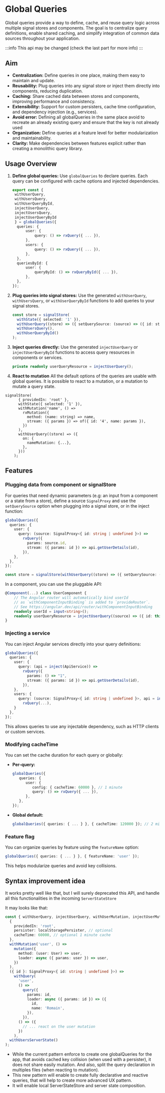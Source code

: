 # Global Queries

Global queries provide a way to define, cache, and reuse query logic across multiple signal stores and components. The goal is to centralize query definitions, enable shared caching, and simplify integration of common data sources throughout your application.

:::info
This api may be changed (check the last part for more info)
:::

## Aim

- **Centralization:** Define queries in one place, making them easy to maintain and update.
- **Reusability:** Plug queries into any signal store or inject them directly into components, reducing duplication.
- **Caching:** Share cached data between stores and components, improving performance and consistency.
- **Extensibility:** Support for custom persisters, cache time configuration, and dependency injection (e.g., services).
- **Avoid error:** Defining all globalQueries in the same place avoid to recreate an already existing query and ensure that the key is not already used
- **Organization:** Define queries at a feature level for better modularization and maintainability.
- **Clarity:** Make dependencies between features explicit rather than creating a monolithic query library.

## Usage Overview

1. **Define global queries:**
   Use `globalQueries` to declare queries. Each query can be configured with cache options and injected dependencies.

   ```typescript
   export const {
    withUserQuery,
    withUsersQuery,
    withUserQueryById,
    injectUserQuery,
    injectUsersQuery,
    injectUserQueryById
    } = globalQueries({
   	 queries: {
   		 user: {
   			 query: () => rxQuery({ ... }),
   		 },
   		 users: {
   			 query: () => rxQuery({ ... }),
   		 },
   	 },
   	 queriesById: {
   		 user: {
   			 queryById: () => rxQueryById({ ... }),
   		 },
   	 },
   });
   ```

2. **Plug queries into signal stores:**
   Use the generated `withUserQuery`, `withUsersQuery`, or `withUserQueryById` functions to add queries to your signal stores.

   ```typescript
   const store = signalStore(
     withState({ selected: '1' }),
     withUserQuery((store) => ({ setQuerySource: (source) => ({ id: store.selected }) })),
     withUsersQuery(),
     withUserQueryById()
   );
   ```

3. **Inject queries directly:**
   Use the generated `injectUserQuery` or `injectUserQueryById` functions to access query resources in components or services.

   ```typescript
   private readonly userQueryResource = injectUserQuery();
   ```

4. **React to mutation**
   All the default options of the queries are usable with global queries. It is possible to react to a mutation, or a mutation to mutate a query state.

```typescript{11-13}
signalStore(
      { providedIn: 'root' },
      withState({ selected: '1' }),
      withMutation('name', () =>
        rxMutation({
          method: (name: string) => name,
          stream: ({ params }) => of({ id: '4', name: params }),
        })
      ),
      withUserQuery((store) => ({
        on: {
          nameMutation: {...},
        },
      }))
    );
```

## Features

### Plugging data from component or signalStore

For queries that need dynamic parameters (e.g: an input from a component or a state from a store), define a source `SignalProxy` and use the `setQuerySource` option when plugging into a signal store, or in the inject function:

```typescript
globalQueries({
  queries: {
    user: {
      query: (source: SignalProxy<{ id: string | undefined }>) =>
        rxQuery({
          params: source.id,
          stream: ({ params: id }) => api.getUserDetails(id),
        }),
    },
  },
});
```

```typescript
const store = signalStore(withUserQuery((store) => ({ setQuerySource: (source) => ({ id: store.selected }) })));
```

In a component, you can use the pluggable API:

```typescript
@Component(...) class UserComponent {
    // The Angular router will automatically bind userId
    // as `withComponentInputBinding` is added to `provideRouter`.
    // See https://angular.dev/api/router/withComponentInputBinding
    readonly userId = input<string>();
    readonly userQueryResource = injectUserQuery((source) => ({ id: this.userId }));
}

```

### Injecting a service

You can inject Angular services directly into your query definitions:

```typescript
globalQueries({
  queries: {
    user: {
      query: (api = inject(ApiService)) =>
        rxQuery({
          params: () => "1",
          stream: ({ params: id }) => api.getUserDetails(id),
        }),
    },
    users: {
      query: (source: SignalProxy<{ id: string | undefined }>, api = inject(ApiService)) =>
        rxQuery(...),
    }
  },
});
```

This allows queries to use any injectable dependency, such as HTTP clients or custom services.

### Modifying cacheTime

You can set the cache duration for each query or globally:

- **Per-query:**
  ```typescript
  globalQueries({
     queries: {
        user: {
           config: { cacheTime: 60000 }, // 1 minute
           query: () => rxQuery({ ... }),
        },
     },
  });
  ```
- **Global default:**
  ```typescript
  globalQueries({ queries: { ... } }, { cacheTime: 120000 }); // 2 minutes
  ```

### Feature flag

You can organize queries by feature using the `featureName` option:

```typescript
globalQueries({ queries: { ... } }, { featureName: 'user' });
```

This helps modularize queries and avoid key collisions.

## Syntax improvement idea

It works pretty well like that, but I will surely deprecated this API, and handle all this functionalities in the incoming `ServerStateStore`

It may looks like that:

```ts
const { withUserQuery, injectUserQuery, withUserMutation, injectUserMutation } = serverStateStore(
  {
    providedIn: 'root',
    persister: localStoragePersister, // optional
    cacheTime: 60000, // optional 1 minute cache
  },
  withMutation('user', () =>
    mutation({
      method: (user: User) => user,
      loader: async ({ params: user }) => user,
    })
  ),
  ({ id }: SignalProxy<{ id: string | undefined }>) =>
    withQuery(
      'user',
      () =>
        query({
          params: id,
          loader: async ({ params: id }) => ({
            id,
            name: 'Romain',
          }),
        }),
      () => ({
        // ... react on the user mutation
      })
    ),
  withUsersServerState()
);
```

- While the current pattern enforce to create one globalQueries for the app, that avoids cached key collision (when used with a persister), it does not share easily mutation. And also, split the query declaration in multiples files (when reacting to mutation).
- This new pattern will enable to create fully declarative and reactive queries, that will help to create more advanced UX pattern.
- It will enable local ServerStateStore and server state composition.
